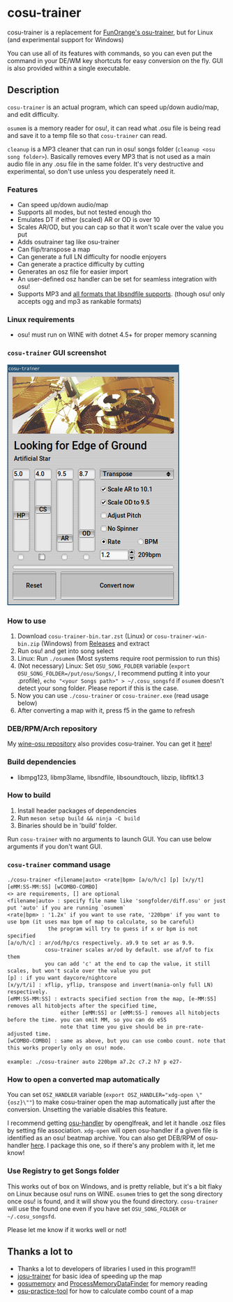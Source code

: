 # cosu-trainer
cosu-trainer is a replacement for [FunOrange's osu-trainer](https://github.com/FunOrange/osu-trainer), but for Linux (and experimental support for Windows)

You can use all of its features with commands, so you can even put the command in your DE/WM key shortcuts for easy conversion on the fly. GUI is also provided within a single executable.

## Description
`cosu-trainer` is an actual program, which can speed up/down audio/map, and edit difficulty.

`osumem` is a memory reader for osu!, it can read what .osu file is being read and save it to a temp file so that `cosu-trainer` can read.

`cleanup` is a MP3 cleaner that can run in osu! songs folder (`cleanup <osu song folder>`).
Basically removes every MP3 that is not used as a main audio file in any .osu file in the same folder.
It's very destructive and experimental, so don't use unless you desperately need it.

### Features
- Can speed up/down audio/map
- Supports all modes, but not tested enough tho
- Emulates DT if either (scaled) AR or OD is over 10
- Scales AR/OD, but you can cap so that it won't scale over the value you put
- Adds osutrainer tag like osu-trainer
- Can flip/transpose a map
- Can generate a full LN difficulty for noodle enjoyers
- Can generate a practice difficulty by cutting
- Generates an osz file for easier import
- An user-defined osz handler can be set for seamless integration with osu!
- Supports MP3 and [all formats that libsndfile supports](https://libsndfile.github.io/libsndfile/formats.html). (though osu! only accepts ogg and mp3 as rankable formats)

### Linux requirements
- osu! must run on WINE with dotnet 4.5+ for proper memory scanning

### `cosu-trainer` GUI screenshot
![Screenshot](docs/cosu.png)

### How to use
1. Download `cosu-trainer-bin.tar.zst` (Linux) or `cosu-trainer-win-bin.zip` (Windows) from [Releases](https://github.com/hwsmm/cosutrainer/releases) and extract
2. Run osu! and get into song select
3. Linux: Run `./osumem` (Most systems require root permission to run this)
4. (Not necessary) Linux: Set `OSU_SONG_FOLDER` variable (`export OSU_SONG_FOLDER=/put/osu/Songs/`, I recommend putting it into your .profile), `echo "<your Songs path>" > ~/.cosu_songsfd` if `osumem` doesn't detect your song folder. Please report if this is the case.
5. Now you can use `./cosu-trainer` or `cosu-trainer.exe` (read usage below)
6. After converting a map with it, press f5 in the game to refresh

### DEB/RPM/Arch repository
My [wine-osu repository](https://build.opensuse.org/project/show/home:hwsnemo:packaged-wine-osu) also provides cosu-trainer.
You can get it [here](https://software.opensuse.org//download.html?project=home%3Ahwsnemo%3Apackaged-wine-osu&package=cosu-trainer)!

### Build dependencies
- libmpg123, libmp3lame, libsndfile, libsoundtouch, libzip, libfltk1.3

### How to build
1. Install header packages of dependencies
2. Run `meson setup build && ninja -C build`
3. Binaries should be in 'build' folder.

Run `cosu-trainer` with no arguments to launch GUI. You can use below arguments if you don't want GUI.

### `cosu-trainer` command usage
```
./cosu-trainer <filename|auto> <rate|bpm> [a/o/h/c] [p] [x/y/t] [eMM:SS-MM:SS] [wCOMBO-COMBO]
<> are requirements, [] are optional
<filename|auto> : specify file name like 'songfolder/diff.osu' or just put 'auto' if you are running `osumem`
<rate|bpm> : '1.2x' if you want to use rate, '220bpm' if you want to use bpm (it uses max bpm of map to calculate, so be careful)
             the program will try to guess if x or bpm is not specified
[a/o/h/c] : ar/od/hp/cs respectively. a9.9 to set ar as 9.9.
            cosu-trainer scales ar/od by default. use af/of to fix them
            you can add 'c' at the end to cap the value, it still scales, but won't scale over the value you put
[p] : if you want daycore/nightcore
[x/y/t/i] : xflip, yflip, transpose and invert(mania-only full LN) respectively.
[eMM:SS-MM:SS] : extracts specified section from the map, [e-MM:SS] removes all hitobjects after the specified time,
                 either [eMM:SS] or [eMM:SS-] removes all hitobjects before the time. you can omit MM, so you can do eSS
                 note that time you give should be in pre-rate-adjusted time.
[wCOMBO-COMBO] : same as above, but you can use combo count. note that this works properly only on osu! mode.

example: ./cosu-trainer auto 220bpm a7.2c c7.2 h7 p e27-
```

### How to open a converted map automatically
You can set `OSZ_HANDLER` variable (`export OSZ_HANDLER="xdg-open \"{osz}\""`) to make cosu-trainer open the map automatically just after the conversion. Unsetting the variable disables this feature.

I recommend getting [osu-handler](https://aur.archlinux.org/packages/osu-handler) by openglfreak, and let it handle .osz files by setting file association.
`xdg-open` will open osu-handler if a given file is identified as an osu! beatmap archive.
You can also get DEB/RPM of osu-handler [here](https://software.opensuse.org//download.html?project=home%3Ahwsnemo%3Apackaged-wine-osu&package=osu-handler-wine).
I package this one, so if there's any problem with it, let me know!

### Use Registry to get Songs folder
This works out of box on Windows, and is pretty reliable, but it's a bit flaky on Linux because osu! runs on WINE.
`osumem` tries to get the song directory once osu! is found, and it will show you the found directory. `cosu-trainer` will use the found one even if you have set `OSU_SONG_FOLDER` or `~/.cosu_songsfd`.

Please let me know if it works well or not!

## Thanks a lot to
- Thanks a lot to developers of libraries I used in this program!!!
- [josu-trainer](https://github.com/ngoduyanh/josu-trainer) for basic idea of speeding up the map
- [gosumemory](https://github.com/l3lackShark/gosumemory) and [ProcessMemoryDataFinder](https://github.com/Piotrekol/ProcessMemoryDataFinder) for memory reading
- [osu-practice-tool](https://github.com/JerryZhu99/osu-practice-tool) for how to calculate combo count of a map
